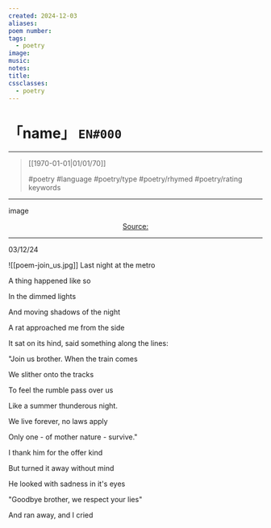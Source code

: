 ```yaml
---
created: 2024-12-03
aliases:
poem number:
tags:
  - poetry
image:
music:
notes:
title:
cssclasses:
  - poetry
---
```

# 「name」 `EN#000`

---

> [[1970-01-01|01/01/70]]
>  
> #poetry
> #language
> #poetry/type
> #poetry/rhymed
> #poetry/rating
> keywords

---

image

<center class="img_caption"><a href="https://" class="source-link">Source: </a></center>

---

03/12/24

  
![[poem-join_us.jpg]]
Last night at the metro

A thing happened like so

In the dimmed lights

And moving shadows of the night

A rat approached me from the side

It sat on its hind, said something along the lines:

"Join us brother. When the train comes

We slither onto the tracks

To feel the rumble pass over us

Like a summer thunderous night.

We live forever, no laws apply

Only one - of mother nature - survive."

I thank him for the offer kind

But turned it away without mind

He looked with sadness in it's eyes

"Goodbye brother, we respect your lies"

And ran away, and I cried